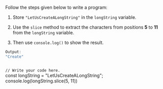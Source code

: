 Follow the steps given below
to write a program:

1. Store `"LetUsCreateALongString"` in the `longString` variable.

2. Use the `slice` method
to extract the characters
from positions **5** to **11**
from the `longString` variable.

3. Then use `console.log()`
to show the result.

```js
Output:
"Create"
```
<codeblock language="javascript" type="exercise" testMode="fixedInput">
<code>
// Write your code here.
</code>

<solution>
const longString = "LetUsCreateALongString";
console.log(longString.slice(5, 11))
</solution>
</codeblock>

